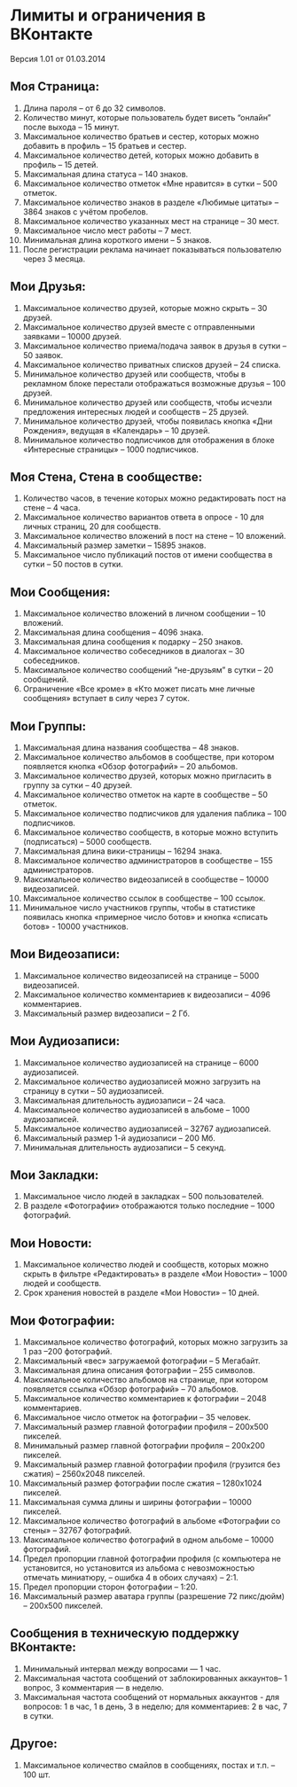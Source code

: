 # Лимиты и ограничения в ВКонтакте
Версия 1.01 от 01.03.2014

## Моя Страница:

1. Длина пароля – от 6 до 32 символов. 
2. Количество минут, которые пользователь будет висеть “онлайн” после выхода – 15 минут. 
3. Максимальное количество братьев и сестер, которых можно добавить в профиль – 15 братьев и сестер. 
4. Максимальное количество детей, которых можно добавить в профиль – 15 детей. 
5. Максимальная длина статуса – 140 знаков. 
6. Максимальное количество отметок «Мне нравится» в сутки – 500 отметок. 
7. Максимальное количество знаков в разделе «Любимые цитаты» – 3864 знаков с учётом пробелов. 
8. Максимальное количество указанных мест на странице – 30 мест. 
9. Максимальное число мест работы – 7 мест. 
10. Минимальная длина короткого имени – 5 знаков. 
11. После регистрации реклама начинает показываться пользователю через 3 месяца. 

## Мои Друзья:

1. Максимальное количество друзей, которые можно скрыть – 30 друзей. 
2. Максимальное количество друзей вместе с отправленными заявками – 10000 друзей. 
3. Максимальное количество приема/подача заявок в друзья в сутки – 50 заявок. 
4. Максимальное количество приватных списков друзей – 24 списка. 
5. Минимальное количество друзей или сообществ, чтобы в рекламном блоке перестали отображаться возможные друзья – 100 друзей. 
6. Минимальное количество друзей или сообществ, чтобы исчезли предложения интересных людей и сообществ – 25 друзей. 
7. Минимальное количество друзей, чтобы появилась кнопка «Дни Рождения», ведущая в «Календарь» – 10 друзей. 
8. Минимальное количество подписчиков для отображения в блоке «Интересные страницы» – 1000 подписчиков. 

## Моя Стена, Стена в сообществе:

1. Количество часов, в течение которых можно редактировать пост на стене – 4 часа. 
2. Максимальное количество вариантов ответа в опросе - 10 для личных страниц, 20 для сообществ. 
3. Максимальное количество вложений в пост на стене – 10 вложений. 
4. Максимальный размер заметки – 15895 знаков. 
5. Максимальное число публикаций постов от имени сообщества в сутки – 50 постов в сутки. 

## Мои Сообщения:

1. Максимальное количество вложений в личном сообщении – 10 вложений. 
2. Максимальная длина сообщения – 4096 знака. 
3. Максимальная длина сообщения к подарку – 250 знаков. 
4. Максимальное количество собеседников в диалогах – 30 собеседников. 
5. Максимальное количество сообщений “не-друзьям” в сутки – 20 сообщений. 
6. Ограничение «Все кроме» в «Кто может писать мне личные сообщения» вступает в силу через 7 суток. 

## Мои Группы:

1. Максимальная длина названия сообщества – 48 знаков. 
2. Максимальное количество альбомов в сообществе, при котором появляется кнопка «Обзор фотографий» – 20 альбомов. 
3. Максимальное количество друзей, которых можно пригласить в группу за сутки – 40 друзей. 
4. Максимальное количество отметок на карте в сообществе – 50 отметок. 
5. Максимальное количество подписчиков для удаления паблика – 100 подписчиков. 
6. Максимальное количество сообществ, в которые можно вступить (подписаться) – 5000 сообществ. 
7. Максимальная длина вики-страницы – 16294 знака. 
8. Максимальное количество администраторов в сообществе – 155 администраторов. 
9. Максимальное количество видеозаписей в сообществе – 10000 видеозаписей. 
10. Максимальное количество ссылок в сообществе – 100 ссылок. 
11. Минимальное число участников группы, чтобы в статистике появилась кнопка «примерное число ботов» и кнопка «списать ботов» - 10000 участников. 

## Мои Видеозаписи:

1. Максимальное количество видеозаписей на странице – 5000 видеозаписей. 
2. Максимальное количество комментариев к видеозаписи – 4096 комментариев. 
3. Максимальный размер видеозаписи – 2 Гб. 

## Мои Аудиозаписи:

1. Максимальное количество аудиозаписей на странице – 6000 аудиозаписей. 
2. Максимальное количество аудиозаписей можно загрузить на страницу в сутки – 50 аудиозаписей. 
3. Максимальная длительность аудиозаписи – 24 часа. 
4. Максимальное количество аудиозаписей в альбоме – 1000 аудиозаписей. 
5. Максимальное количество аудиозаписей – 32767 аудиозаписей. 
6. Максимальный размер 1-й аудиозаписи – 200 Мб. 
7. Минимальная длительность аудиозаписи – 5 секунд. 

## Мои Закладки:

1. Максимальное число людей в закладках – 500 пользователей. 
2. В разделе «Фотографии» отображаются только последние – 1000 фотографий. 

## Мои Новости:

1. Максимальное количество людей и сообществ, которых можно скрыть в фильтре «Редактировать» в разделе «Мои Новости» – 1000 людей и сообществ. 
2. Срок хранения новостей в разделе «Мои Новости» – 10 дней. 

## Мои Фотографии:

1. Максимальное количество фотографий, которых можно загрузить за 1 раз –200 фотографий. 
2. Максимальный «вес» загружаемой фотографии – 5 Мегабайт. 
3. Максимальная длина описания фотографии – 255 символов. 
4. Максимальное количество альбомов на странице, при котором появляется ссылка «Обзор фотографий» – 70 альбомов. 
5. Максимальное количество комментариев к фотографии – 2048 комментариев. 
6. Максимальное число отметок на фотографии – 35 человек. 
7. Максимальный размер главной фотографии профиля – 200х500 пикселей. 
8. Минимальный размер главной фотографии профиля – 200х200 пикселей. 
9. Максимальный размер главной фотографии профиля (грузится без сжатия) – 2560х2048 пикселей. 
10. Максимальный размер фотографии после сжатия – 1280х1024 пикселей. 
11. Максимальная сумма длины и ширины фотографии – 10000 пикселей. 
12. Максимальное количество фотографий в альбоме «Фотографии со стены» – 32767 фотографий. 
13. Максимальное количество фотографий в одном альбоме – 10000 фотографий. 
14. Предел пропорции главной фотографии профиля (с компьютера не установится, но установится из альбома с невозможностью отмечать миниатюру, – ошибка 4 в обоих случаях) – 2:1. 
15. Предел пропорции сторон фотографии – 1:20. 
16. Максимальный размер аватара группы (разрешение 72 пикс/дюйм) – 200х500 пикселей. 

## Сообщения в техническую поддержку ВКонтакте:

1. Минимальный интервал между вопросами — 1 час. 
2. Максимальная частота сообщений от заблокированных аккаунтов– 1 вопрос, 3 комментария — в неделю. 
3. Максимальная частота сообщений от нормальных аккаунтов - для вопросов: 1 в час, 1 в день, 3 в неделю; для комментариев: 2 в час, 7 в сутки. 

## Другое:

1. Максимальное количество смайлов в сообщениях, постах и т.п. – 100 шт.
